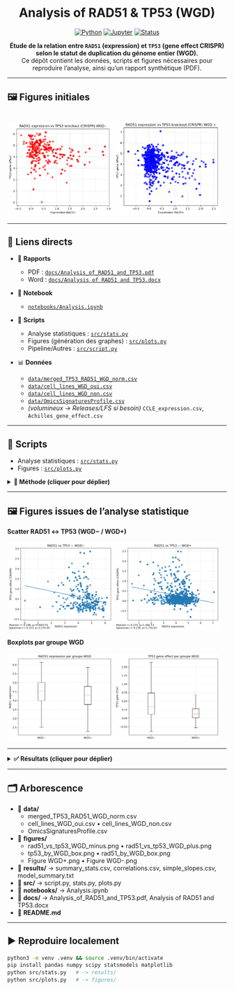 <div align="center">

# Analysis of RAD51 & TP53 (WGD)

[![Python](https://img.shields.io/badge/Python-3.x-blue)](#)
[![Jupyter](https://img.shields.io/badge/Jupyter-Notebook-orange)](#)
[![Status](https://img.shields.io/badge/Status-Active-brightgreen)](#)

**Étude de la relation entre `RAD51` (expression) et `TP53` (gene effect CRISPR) selon le statut de duplication du génome entier (WGD).**  
Ce dépôt contient les données, scripts et figures nécessaires pour reproduire l’analyse, ainsi qu’un rapport synthétique (PDF).

</div>

---

## 🖼️ Figures initiales 

<br>
<img src="figures/Figure%20WGD-.png" width="48%"> <img src="figures/Figure%20WGD%2B.png" width="48%">

---

## 🔗 Liens directs

- 📄 **Rapports**
  - PDF : [`docs/Analysis_of_RAD51_and_TP53.pdf`](docs/Analysis_of_RAD51_and_TP53.pdf)
  - Word : [`docs/Analysis of RAD51 and TP53.docx`](docs/Analysis%20of%20RAD51%20and%20TP53.docx)

- 📓 **Notebook**
  - [`notebooks/Analysis.ipynb`](notebooks/Analysis.ipynb)

- 🧮 **Scripts**
  - Analyse statistiques : [`src/stats.py`](src/stats.py)
  - Figures (génération des graphes) : [`src/plots.py`](src/plots.py)
  - Pipeline/Autres : [`src/script.py`](src/script.py)

- 📊 **Données**
  - [`data/merged_TP53_RAD51_WGD_norm.csv`](data/merged_TP53_RAD51_WGD_norm.csv)
  - [`data/cell_lines_WGD_oui.csv`](data/cell_lines_WGD_oui.csv)
  - [`data/cell_lines_WGD_non.csv`](data/cell_lines_WGD_non.csv)
  - [`data/OmicsSignaturesProfile.csv`](data/OmicsSignaturesProfile.csv)
  - *(volumineux → Releases/LFS si besoin)* `CCLE_expression.csv`, `Achilles_gene_effect.csv`

---

## 🧮 Scripts
- Analyse statistiques : [`src/stats.py`](src/stats.py)
- Figures : [`src/plots.py`](src/plots.py)

<details>
<summary><strong>🧪 Méthode (cliquer pour déplier)</strong></summary>

**Objectif.** Tester si la relation entre l’expression **RAD51** et l’**effet gène TP53** diffère selon le statut **WGD**.

**Pipeline.**
1. **Statut WGD.** Construction de `WGD` (0/1) à partir des listes `cell_lines_WGD_oui.csv` (→1) et `cell_lines_WGD_non.csv` (→0) via un identifiant commun (idéalement `DepMap_ID`).
2. **Table d’analyse.** À partir de `merged_TP53_RAD51_WGD_norm.csv`, conserver :
   - `RAD51_expr` (depuis `RAD51`),
   - `TP53_effect` (depuis `p53`),
   - `WGD` (0/1).  
   Retirer les lignes incomplètes.
3. **Statistiques.**
   - Descriptif par groupe (n, moyenne, écart-type).
   - Corrélations **par groupe** (WGD−, WGD+).
   - Modèle avec interaction : `TP53_effect ~ RAD51_expr * WGD` (teste la différence de pente entre groupes).
4. **Visualisations.** Scatters par groupe avec droite de régression + boxplots; PNG enregistrés dans `figures/`.

</details>

---

## 🖼️ Figures issues de l’analyse statistique

**Scatter RAD51 ↔ TP53 (WGD− / WGD+)**  
<br>
<img src="figures/rad51_vs_tp53_WGD_minus.png" width="48%"> <img src="figures/rad51_vs_tp53_WGD_plus.png" width="48%">

**Boxplots par groupe WGD**  
<br>
<img src="figures/rad51_by_WGD_box.png" width="48%"> <img src="figures/tp53_by_WGD_box.png" width="48%">

---

<details>
<summary><strong>✅ Résultats (cliquer pour déplier)</strong></summary>

- Descriptif par groupe : [`results/summary_stats.csv`](results/summary_stats.csv)  
- Corrélations (Pearson / Spearman) : [`results/correlations.csv`](results/correlations.csv)  
- Pentes estimées par groupe (slopes) : [`results/simple_slopes.csv`](results/simple_slopes.csv)  
- Rapport de régression (texte) : [`results/model_summary.txt`](results/model_summary.txt)

</details>

---

## 🗂️ Arborescence

- 📁 **data/**
  - merged_TP53_RAD51_WGD_norm.csv
  - cell_lines_WGD_oui.csv • cell_lines_WGD_non.csv
  - OmicsSignaturesProfile.csv
- 📁 **figures/**
  - rad51_vs_tp53_WGD_minus.png • rad51_vs_tp53_WGD_plus.png
  - tp53_by_WGD_box.png • rad51_by_WGD_box.png
  - Figure WGD+.png • Figure WGD-.png
- 📁 **results/** → summary_stats.csv, correlations.csv, simple_slopes.csv, model_summary.txt
- 📁 **src/** → script.py, stats.py, plots.py
- 📁 **notebooks/** → Analysis.ipynb
- 📁 **docs/** → Analysis_of_RAD51_and_TP53.pdf, Analysis of RAD51 and TP53.docx
- 📄 **README.md**

---

## ▶️ Reproduire localement
```bash
python3 -m venv .venv && source .venv/bin/activate
pip install pandas numpy scipy statsmodels matplotlib
python src/stats.py   # -> results/
python src/plots.py   # -> figures/
